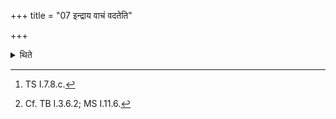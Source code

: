 +++
title = "07 इन्द्राय वाचं वदतेति"

+++

<details><summary>थिते</summary>

7. With indrāya vācam vadata...[^1] they beat the drums.[^2]   

[^1]: TS I.7.8.c.  

[^2]: Cf. TB I.3.6.2; MS I.11.6.  
</details>
